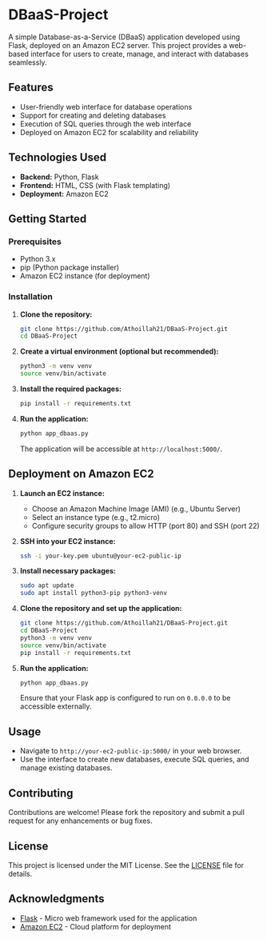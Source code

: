 # DBaaS-Project

A simple Database-as-a-Service (DBaaS) application developed using Flask, deployed on an Amazon EC2 server.
This project provides a web-based interface for users to create, manage, and interact with databases seamlessly.

## Features

* User-friendly web interface for database operations
* Support for creating and deleting databases
* Execution of SQL queries through the web interface
* Deployed on Amazon EC2 for scalability and reliability

## Technologies Used

* **Backend:** Python, Flask
* **Frontend:** HTML, CSS (with Flask templating)
* **Deployment:** Amazon EC2

## Getting Started

### Prerequisites

* Python 3.x
* pip (Python package installer)
* Amazon EC2 instance (for deployment)

### Installation

1. **Clone the repository:**

   ```bash
   git clone https://github.com/Athoillah21/DBaaS-Project.git
   cd DBaaS-Project
   ```

2. **Create a virtual environment (optional but recommended):**

   ```bash
   python3 -m venv venv
   source venv/bin/activate
   ```

3. **Install the required packages:**

   ```bash
   pip install -r requirements.txt
   ```

4. **Run the application:**

   ```bash
   python app_dbaas.py
   ```

   The application will be accessible at `http://localhost:5000/`.

## Deployment on Amazon EC2

1. **Launch an EC2 instance:**

   * Choose an Amazon Machine Image (AMI) (e.g., Ubuntu Server)
   * Select an instance type (e.g., t2.micro)
   * Configure security groups to allow HTTP (port 80) and SSH (port 22)

2. **SSH into your EC2 instance:**

   ```bash
   ssh -i your-key.pem ubuntu@your-ec2-public-ip
   ```

3. **Install necessary packages:**

   ```bash
   sudo apt update
   sudo apt install python3-pip python3-venv
   ```

4. **Clone the repository and set up the application:**

   ```bash
   git clone https://github.com/Athoillah21/DBaaS-Project.git
   cd DBaaS-Project
   python3 -m venv venv
   source venv/bin/activate
   pip install -r requirements.txt
   ```

5. **Run the application:**

   ```bash
   python app_dbaas.py
   ```

   Ensure that your Flask app is configured to run on `0.0.0.0` to be accessible externally.

## Usage

* Navigate to `http://your-ec2-public-ip:5000/` in your web browser.
* Use the interface to create new databases, execute SQL queries, and manage existing databases.

## Contributing

Contributions are welcome! Please fork the repository and submit a pull request for any enhancements or bug fixes.

## License

This project is licensed under the MIT License. See the [LICENSE](LICENSE) file for details.

## Acknowledgments

* [Flask](https://flask.palletsprojects.com/) - Micro web framework used for the application
* [Amazon EC2](https://aws.amazon.com/ec2/) - Cloud platform for deployment

